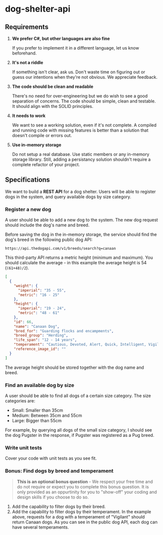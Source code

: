 # dog-shelter-api

## Requirements

1. **We prefer C#, but other languages are also fine**

   If you prefer to implement it in a different language, let us know beforehand.

2. **It's not a riddle**

   If something isn't clear, ask us. Don't waste time on figuring out or guess our intentions when they're not obvious.
   We appreciate feedback.

4. **The code should be clean and readable**

   There's no need for over-engineering but we do wish to see a good separation of concerns. The code should be simple, clean and testable. It should align with the SOLID principles.

5. **It needs to work**

   We want to see a working solution, even if it's not complete. A compiled and running code with missing features is
   better than a solution that doesn't compile or errors out.

6. **Use in-memory storage**

   Do not setup a real database. Use static members or any in-memory storage library. Still, adding a persistancy solution shouldn't require a complete refactor of your project.


## Specifications

We want to build a **REST API** for a dog shelter. Users will be able to register dogs in the system, and query available
dogs by size category.


### Register a new dog

A user should be able to add a new dog to the system. The new dog request should include the dog's name and breed.

Before saving the dog in the in-memory storage, the service should find the dog's breed in the following public dog API:

    https://api.thedogapi.com/v1/breeds/search?q=canaan

This third-party API returns a metric height (minimum and maximum). You should calculate the average - in this example the average height is 54 (`(61+48)/2`).

```json
[
  {
    "weight": {
      "imperial": "35 - 55",
      "metric": "16 - 25"
    },
    "height": {
      "imperial": "19 - 24",
      "metric": "48 - 61"
    },
    "id": 66,
    "name": "Canaan Dog",
    "bred_for": "Guarding flocks and encampments",
    "breed_group": "Herding",
    "life_span": "12 - 14 years",
    "temperament": "Cautious, Devoted, Alert, Quick, Intelligent, Vigilant",
    "reference_image_id": ""
  }
]
```

The average height should be stored together with the dog name and breed.


### Find an available dog by size

A user should be able to find all dogs of a certain size category. The size categories are:

- Small: Smaller than 35cm
- Medium: Between 35cm and 55cm
- Large: Bigger than 55cm

For example, by querying all dogs of the small size category, I should see the dog Pugster in the response, if Pugster
was registered as a Pug breed.

### Write unit tests

Cover your code with unit tests as you see fit.


### Bonus: Find dogs by breed and temperament 

> **This is an optional bonus question** - We respect your free time and do not require or expect you to complete this bonus question. It is only provided as an oppurtinity for you to "show-off" your coding and design skills if you choose to do so.

1. Add the capability to filter dogs by their breed.
2. Add the capability to filter dogs by their temperament. In the example above, requests for a dog with a temperament of "Vigilant" should return Canaan dogs. As you can see in the public dog API, each dog can have several temperaments.

